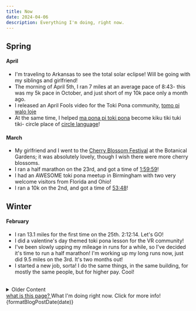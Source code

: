 ```yaml
---
title: Now
date: 2024-04-06
description: Everything I'm doing, right now.
---
```


<script lang="ts">
	import { formatBlogPostDate } from '$lib/utils';
	import { Tooltip } from 'flowbite-svelte';
</script>

<!-- ## Summer -->

<!-- #### June -->
<!---->
<!-- - I'm traveling to Chicago to see a BIG crowd of toki pona speakers! -->

## Spring

#### April

- I'm traveling to Arkansas to see the total solar eclipse! Will be going with my siblings and girlfriend!
- The morning of April 5th, I ran 7 miles at an average pace of 8:43- this was my 5k pace in October, and just short of my 10k pace only a month ago.
- I released an April Fools video for the Toki Pona community, [tomo pi walo loje](https://youtu.be/liZCeOD9-gI)
- At the same time, I helped [ma pona pi toki pona](https://discord.gg/mapona) become kiku tiki tuki tiki- circle place of [circle language](https://tiger.kittycat.homes/made/conlang/tuki-tiki/cheat-sheet.pdf)!

#### March

- My girlfriend and I went to the [Cherry Blossom Festival](https://japanalabama.com/Cherry-Blossom-Festival) at the Botanical Gardens; it was absolutely lovely, though I wish there were more cherry blossoms.
- I ran a half marathon on the 23rd, and got a time of [1:59:59](https://runsignup.com/Race/Results/102420/IndividualResult/gsqK?resultSetId=444401#U80855384)!
- I had an AWESOME toki pona meetup in Birmingham with two very welcome visitors from Florida and Ohio!
- I ran a 10k on the 2nd, and got a time of [53:48](https://runsignup.com/Race/Results/27993/IndividualResult/gZtq#U80855384)!

## Winter

#### February

- I ran 13.1 miles for the first time on the 25th. 2:12:14. Let's GO!
- I did a valentine's day themed toki pona lesson for the VR community!
- I've been slowly upping my mileage in runs for a while, so I've decided it's time to run a half marathon! I'm working up my long runs now, just did 9.5 miles on the 3rd. It's two months out!
- I started a new job, sorta! I do the same things, in the same building, for mostly the same people, but for higher pay. Cool!

<br />

<div class="relative">

<details>
<summary>Older Content</summary>

I keep track of the most recent three months at a time, and everything older is stashed in here.

#### January

- I traveled to San Francisco for a meetup of Toki Pona speakers! Not as big as the DC one last summer, but just as fun- and longer this time! 6 full days, almost exclusively speaking Toki Pona.
- We're running a contest to update the icon and banner in [ma pona pi toki pona](https://discord.gg/mapona)!
- We're writing a proposal to add sitelen pona, Toki Pona's writing system, to Unicode! It's a huge effort across the community, although there are surprisingly few writers in total.

#### December

- I finished my first work as a Toki Pona freelancer for jan Sonja! Secret project though, no peeking!
- Had my birthday! I'm 26 now. I spent most of the day relaxing. Baldur's Gate 3 is fantastic (thanks mom)
- [kulupu Linku is now up on Crowdin!](https://linku.crowdin.com)
- I finished the basic design on my website. Now comes content, the hardest part of making a website.
<!-- - I'm getting back into video making, starting with finishing [my Toki Pona lesson series](https://youtube.com/playlist?list=PLoLQoll2U6WEeCO7C2oc1LTWgkoBC8rvT). -->
- I've been working on a re-design for kulupu Linku's datastore, now [sona Linku](https://github.com/lipu-linku/sona)
- I ran an 8k on the 2nd and got a [44:15.7](https://runsignup.com/Race/Results/113352/IndividualResult/bZqJ#U80855384), 8:51 pace over 5 miles! Feels great when my first serious run was October 22nd- 41 days before, or 6 weeks.

## Fall

#### November

- I got an in-progress version of this site up on [beta.gregdan3.dev](https://beta.gregdan3.dev).
- I went to a gay wedding on the 18th! Congratulations to them both, and thank you for being incredible.
- I ran my first ever 5k on the 11th and got a [26:27](https://runsignup.com/Race/Results/153664/IndividualResult/gLZG?resultSetId=420758#U80855384)!
- I updated my [fanart page](https://mun.la/fanart) with the help of a friend from the Toki Pona community.

#### October

<!-- - I went and saw [Rocky Horror Picture Show](https://en.wikipedia.org/wiki/The_Rocky_Horror_Picture_Show) with some friends- I went as [Eddie](https://rockyhorror.fandom.com/wiki/Eddie) -->

- I picked up on rewriting [this site](https://gregdan3.dev) again, and I'm going to take it to the finish line.
- I signed up for my first ever [5k](https://en.wikipedia.org/wiki/5K_run). I wasn't sure if I could actually run all the way to the finish line when I signed up, but I managed a 4.5 mile run a few days later- I'll be fine!
- I got a CT Scan! Long story, but I'm mostly okay. It's weird to see the inside of your own body.
- I played a translation of [Zelda 1](https://youtu.be/SkiiabwexcA) in Toki Pona!

#### September

- I got my [ilo pi toki pona taso](https://github.com/gregdan3/ilo-pi-toki-pona-taso), "Only-Toki-Pona tool", ready for everyone to use! I immediately regretted some of my database design choices, but hey, you can't win them all.
- I started doing yoga. It's been as big a change in my well-being as the gym and physical therapy were before it- I can move and feel comfortable in my body far more than before, with 45 minute sessions twice a week.
- I'm working on a refresh of the definitions in [lipu Linku](https://linku.la) with help from lots of others. See [here](https://github.com/lipu-linku/pali-nimi/) for details!

## Summer

#### August

- My brother and I have been messing with [Ham Radio](https://en.wikipedia.org/wiki/Ham_Radio) a lot, so we went to [Huntsville Hamfest](https://hamfest.org/) and got some gear! I got a [Xiegu X6100](https://www.radioddity.com/products/xiegu-x6100) and a [Comet HFJ-350M](https://www.dxengineering.com/parts/cma-hfj-350m). A friend was also kind enough to sell us her [Icom IC-718](https://www.dxengineering.com/parts/ico-ic-718) for cheap. We tried [making our own antennas](https://youtu.be/oR1UXAZTucU) too- it's surprising how easy that is.
- I bought a new car! A [2023 Hyundai Elantra](). Took me long enough; I'd been driving a piece of junk for ages.
- I delivered my... Presentation? Gag? for [suno pi toki pona](https://suno.pona.la/2023/). See it [here](https://youtu.be/_awfcwuJhpk) and [here](https://youtu.be/AgkDx8dIAio)!

#### July

- I got myself a Thinkpad x280 to serve as a distraction-reducing writing laptop. Highly recommended! It's like, $100 on eBay.
- I started going to the gym at my university a few times a week, which has had an enormous impact on my day to day well-being and strength. I can't recommend it enough.

#### June

- I started going to physical therapy, primarily for my neck. It's taught me a lot about how complex and inter-linked the systems of the body are, how sensitive they are, and how difficult they are to change.
- I traveled to DC to attend a meetup of Toki Pona speakers in North America. It was one of the highlights of my entire year- and about the only place I could speak Toki Pona and nothing else for a full day.
- I put out a video with a toki pona taso section, all about the variety of ways you can describe a jellyfish! [See it here!](https://www.youtube.com/watch?v=4ituR4S-NS0)

## Spring

#### May

- I traveled to Pittsburgh to officiate the wedding of two new friends, who I met because of Toki Pona and [VRChat](https://vrchat.com)! I'm probably the only person in the world with both the skill in Toki Pona and the energy-of-personality to fill this role, and I'm so glad I could for them.

#### April

- I bought some AR Glasses, the [Nreal Airs](https://www.nreal.ai/) to be exact. They're a painfully incomplete product, barely in beta despite the marketing.
- I did some AWESOME april fools gags [here](https://www.youtube.com/watch?v=Ywy9Fa8wcOI) and [here](https://www.youtube.com/watch?v=gxe0cHuSBG4), as well as turning ma pona pi toki pona into ma Losupan pi toki Losupan!

#### March

- I published my multiple li/e, en, anu lesson, [check it out!](https://www.youtube.com/watch?v=BGsodPu9UAw)
- I traveled to Houston to attend the wedding of two old friends from college. Congratulations to them both!

## Winter

#### February

- I published a lesson on names, numbers, and kin! [Check it out!](https://youtu.be/P0N1S5jBujI)
- I dubbed waso mu's comic ["mi lon e ma"](https://waso-mu.neocities.org/musi/), [see it here!](https://youtu.be/GU9PEZ9TARs)

#### January

- I played through the first part of waso Keli's translation of Link's Awakening! [See it here](https://youtu.be/xi8gUvqyMm4)!

<!-- DO NOT CHANGE -->
</details>
  <div class="text-xs absolute top-2 right-2">
    <a href="https://nownownow.com/about">
      what is this page?
    </a>
    <Tooltip type="auto" placement="top" class="absolute">
      What I'm doing right now. Click for more info!
    </Tooltip>
  </div>
</div>

<!-- DO NOT CHANGE -->
<div class="absolute top-16 right-16 text-xs">
  {formatBlogPostDate(date)}
</div>

<style>
  h2:first-child {
    margin-top: 0;
  }
</style>
